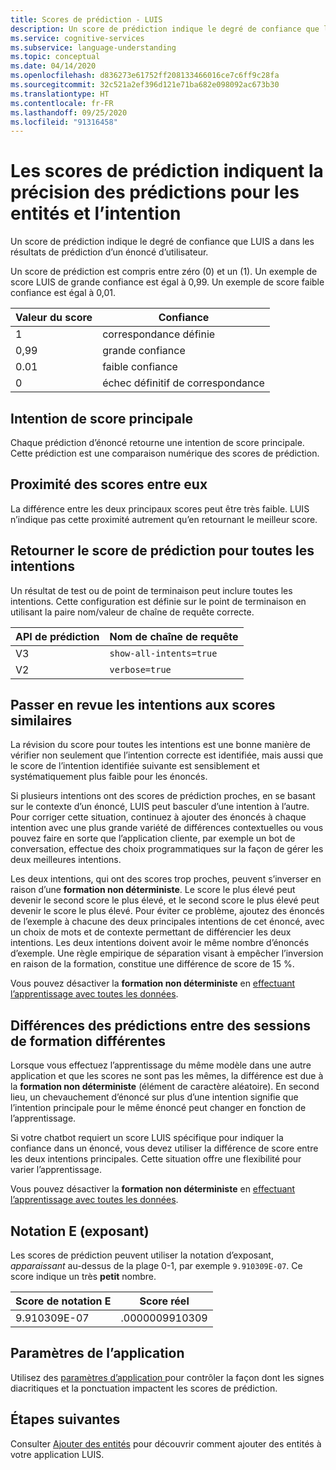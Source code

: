 ```yaml
---
title: Scores de prédiction - LUIS
description: Un score de prédiction indique le degré de confiance que le service d’API LUIS a dans les résultats de prédiction, en fonction d’un énoncé utilisateur.
ms.service: cognitive-services
ms.subservice: language-understanding
ms.topic: conceptual
ms.date: 04/14/2020
ms.openlocfilehash: d836273e61752ff208133466016ce7c6ff9c28fa
ms.sourcegitcommit: 32c521a2ef396d121e71ba682e098092ac673b30
ms.translationtype: HT
ms.contentlocale: fr-FR
ms.lasthandoff: 09/25/2020
ms.locfileid: "91316458"
---
```

# <a name="prediction-scores-indicate-prediction-accuracy-for-intent-and-entities"></a>Les scores de prédiction indiquent la précision des prédictions pour les entités et l’intention

Un score de prédiction indique le degré de confiance que LUIS a dans les résultats de prédiction d’un énoncé d’utilisateur.

Un score de prédiction est compris entre zéro (0) et un (1). Un exemple de score LUIS de grande confiance est égal à 0,99. Un exemple de score faible confiance est égal à 0,01.

|Valeur du score|Confiance|
|--|--|
|1|correspondance définie|
|0,99|grande confiance|
|0.01|faible confiance|
|0|échec définitif de correspondance|

## <a name="top-scoring-intent"></a>Intention de score principale

Chaque prédiction d’énoncé retourne une intention de score principale. Cette prédiction est une comparaison numérique des scores de prédiction.

## <a name="proximity-of-scores-to-each-other"></a>Proximité des scores entre eux

La différence entre les deux principaux scores peut être très faible. LUIS n’indique pas cette proximité autrement qu’en retournant le meilleur score.

## <a name="return-prediction-score-for-all-intents"></a>Retourner le score de prédiction pour toutes les intentions

Un résultat de test ou de point de terminaison peut inclure toutes les intentions. Cette configuration est définie sur le point de terminaison en utilisant la paire nom/valeur de chaîne de requête correcte.

|API de prédiction|Nom de chaîne de requête|
|--|--|
|V3|`show-all-intents=true`|
|V2|`verbose=true`|

## <a name="review-intents-with-similar-scores"></a>Passer en revue les intentions aux scores similaires

La révision du score pour toutes les intentions est une bonne manière de vérifier non seulement que l’intention correcte est identifiée, mais aussi que le score de l’intention identifiée suivante est sensiblement et systématiquement plus faible pour les énoncés.

Si plusieurs intentions ont des scores de prédiction proches, en se basant sur le contexte d’un énoncé, LUIS peut basculer d’une intention à l’autre. Pour corriger cette situation, continuez à ajouter des énoncés à chaque intention avec une plus grande variété de différences contextuelles ou vous pouvez faire en sorte que l’application cliente, par exemple un bot de conversation, effectue des choix programmatiques sur la façon de gérer les deux meilleures intentions.

Les deux intentions, qui ont des scores trop proches, peuvent s’inverser en raison d’une **formation non déterministe**. Le score le plus élevé peut devenir le second score le plus élevé, et le second score le plus élevé peut devenir le score le plus élevé. Pour éviter ce problème, ajoutez des énoncés de l’exemple à chacune des deux principales intentions de cet énoncé, avec un choix de mots et de contexte permettant de différencier les deux intentions. Les deux intentions doivent avoir le même nombre d’énoncés d’exemple. Une règle empirique de séparation visant à empêcher l’inversion en raison de la formation, constitue une différence de score de 15 %.

Vous pouvez désactiver la **formation non déterministe** en [effectuant l’apprentissage avec toutes les données](luis-how-to-train.md#train-with-all-data).

## <a name="differences-with-predictions-between-different-training-sessions"></a>Différences des prédictions entre des sessions de formation différentes

Lorsque vous effectuez l’apprentissage du même modèle dans une autre application et que les scores ne sont pas les mêmes, la différence est due à la **formation non déterministe** (élément de caractère aléatoire). En second lieu, un chevauchement d’énoncé sur plus d’une intention signifie que l’intention principale pour le même énoncé peut changer en fonction de l’apprentissage.

Si votre chatbot requiert un score LUIS spécifique pour indiquer la confiance dans un énoncé, vous devez utiliser la différence de score entre les deux intentions principales. Cette situation offre une flexibilité pour varier l’apprentissage.

Vous pouvez désactiver la **formation non déterministe** en [effectuant l’apprentissage avec toutes les données](luis-how-to-train.md#train-with-all-data).

## <a name="e-exponent-notation"></a>Notation E (exposant)

Les scores de prédiction peuvent utiliser la notation d’exposant, _apparaissant_ au-dessus de la plage 0-1, par exemple `9.910309E-07`. Ce score indique un très **petit** nombre.

|Score de notation E |Score réel|
|--|--|
|9.910309E-07|.0000009910309|

<a name="punctuation"></a>

## <a name="application-settings"></a>Paramètres de l’application

Utilisez des [paramètres d’application ](luis-reference-application-settings.md) pour contrôler la façon dont les signes diacritiques et la ponctuation impactent les scores de prédiction.

## <a name="next-steps"></a>Étapes suivantes

Consulter [Ajouter des entités](luis-how-to-add-entities.md) pour découvrir comment ajouter des entités à votre application LUIS.
